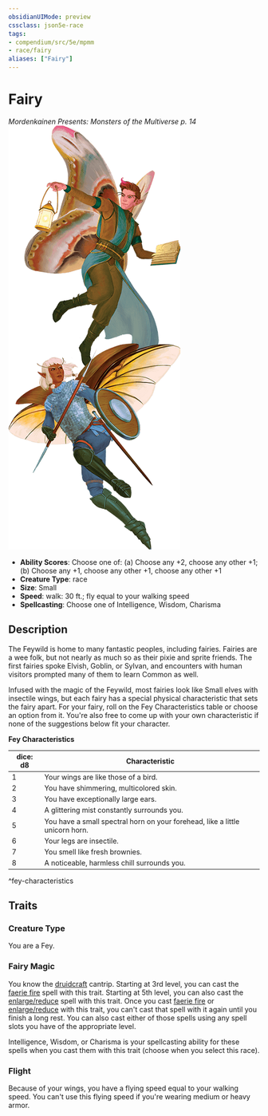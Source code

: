 ```yaml
---
obsidianUIMode: preview
cssclass: json5e-race
tags:
- compendium/src/5e/mpmm
- race/fairy
aliases: ["Fairy"]
---
```


# Fairy
*Mordenkainen Presents: Monsters of the Multiverse p. 14*
![](../../../assets/img/fairy.png)  

- **Ability Scores**: Choose one of: (a) Choose any +2, choose any other +1; (b) Choose any +1, choose any other +1, choose any other +1
- **Creature Type**: race
- **Size**: Small
- **Speed**: walk: 30 ft.; fly equal to your walking speed
- **Spellcasting**: Choose one of Intelligence, Wisdom, Charisma


## Description

The Feywild is home to many fantastic peoples, including fairies. Fairies are a wee folk, but not nearly as much so as their pixie and sprite friends. The first fairies spoke Elvish, Goblin, or Sylvan, and encounters with human visitors prompted many of them to learn Common as well.

Infused with the magic of the Feywild, most fairies look like Small elves with insectile wings, but each fairy has a special physical characteristic that sets the fairy apart. For your fairy, roll on the Fey Characteristics table or choose an option from it. You're also free to come up with your own characteristic if none of the suggestions below fit your character.

**Fey Characteristics**

| dice: d8 | Characteristic |
|----------|----------------|
| 1 | Your wings are like those of a bird. |
| 2 | You have shimmering, multicolored skin. |
| 3 | You have exceptionally large ears. |
| 4 | A glittering mist constantly surrounds you. |
| 5 | You have a small spectral horn on your forehead, like a little unicorn horn. |
| 6 | Your legs are insectile. |
| 7 | You smell like fresh brownies. |
| 8 | A noticeable, harmless chill surrounds you. |
^fey-characteristics


## Traits

### Creature Type

You are a Fey.

### Fairy Magic

You know the [druidcraft](../../spells/druidcraft.md#) cantrip. Starting at 3rd level, you can cast the [faerie fire](../../spells/faerie-fire.md#) spell with this trait. Starting at 5th level, you can also cast the [enlarge/reduce](../../spells/enlarge-reduce.md#) spell with this trait. Once you cast [faerie fire](../../spells/faerie-fire.md#) or [enlarge/reduce](../../spells/enlarge-reduce.md#) with this trait, you can't cast that spell with it again until you finish a long rest. You can also cast either of those spells using any spell slots you have of the appropriate level.

Intelligence, Wisdom, or Charisma is your spellcasting ability for these spells when you cast them with this trait (choose when you select this race).

### Flight

Because of your wings, you have a flying speed equal to your walking speed. You can't use this flying speed if you're wearing medium or heavy armor.